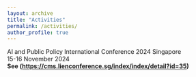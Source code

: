 ```yaml
---
layout: archive
title: "Activities"
permalink: /activities/
author_profile: true
--- 
```

AI and Public Policy International Conference 2024 Singapore <br>
15-16 November 2024 <br>
<b> See (https://cms.lienconference.sg/index/index/detail?id=35)</b> <br>
